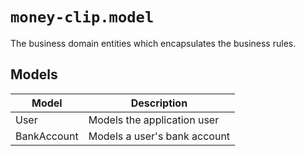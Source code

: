 # `money-clip.model`

The business domain entities which encapsulates the business rules.

## Models

| Model       | Description                  |
| ----------- | ---------------------------- |
| User        | Models the application user  |
| BankAccount | Models a user's bank account |



